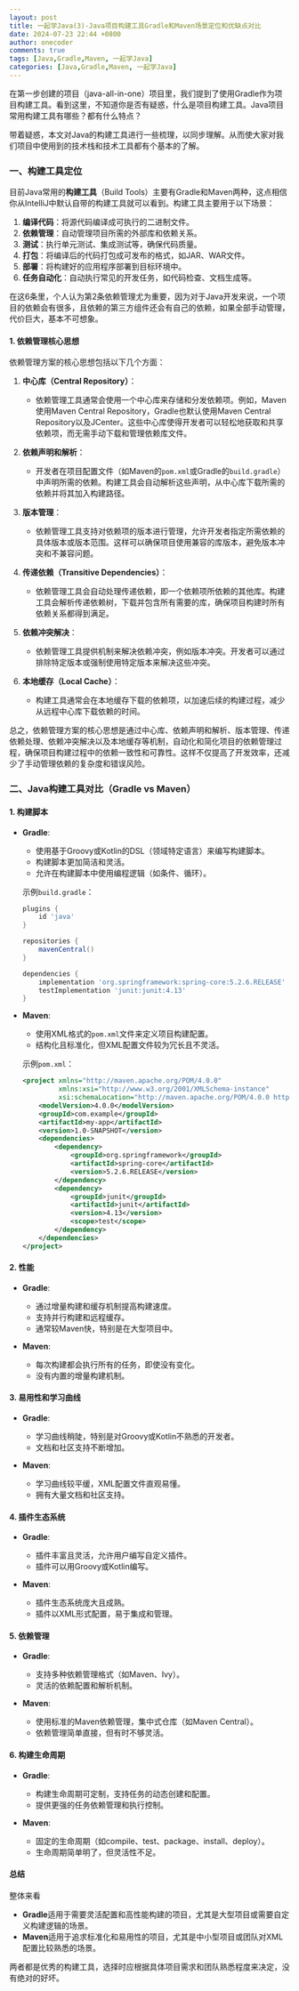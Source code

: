 ```yaml
---
layout: post
title: 一起学Java(3)-Java项目构建工具Gradle和Maven场景定位和优缺点对比
date: 2024-07-23 22:44 +0800
author: onecoder
comments: true
tags: [Java,Gradle,Maven, 一起学Java]
categories: [Java,Gradle,Maven, 一起学Java]
---
```

在第一步创建的项目（java-all-in-one）项目里，我们提到了使用Gradle作为项目构建工具。看到这里，不知道你是否有疑惑，什么是项目构建工具。Java项目常用构建工具有哪些？都有什么特点？

带着疑惑，本文对Java的构建工具进行一些梳理，以同步理解。从而使大家对我们项目中使用到的技术栈和技术工具都有个基本的了解。

<!--more-->

### 一、构建工具定位

目前Java常用的**构建工具**（Build Tools）主要有Gradle和Maven两种，这点相信你从IntelliJ中默认自带的构建工具就可以看到。构建工具主要用于以下场景：

1. **编译代码**：将源代码编译成可执行的二进制文件。
2. **依赖管理**：自动管理项目所需的外部库和依赖关系。
3. **测试**：执行单元测试、集成测试等，确保代码质量。
4. **打包**：将编译后的代码打包成可发布的格式，如JAR、WAR文件。
5. **部署**：将构建好的应用程序部署到目标环境中。
6. **任务自动化**：自动执行常见的开发任务，如代码检查、文档生成等。

在这6条里，个人认为第2条依赖管理尤为重要，因为对于Java开发来说，一个项目的依赖会有很多，且依赖的第三方组件还会有自己的依赖，如果全部手动管理，代价巨大，基本不可想象。

#### 1. 依赖管理核心思想

依赖管理方案的核心思想包括以下几个方面：

1. **中心库（Central Repository）**：
    - 依赖管理工具通常会使用一个中心库来存储和分发依赖项。例如，Maven使用Maven Central Repository，Gradle也默认使用Maven Central Repository以及JCenter。这些中心库使得开发者可以轻松地获取和共享依赖项，而无需手动下载和管理依赖库文件。

2. **依赖声明和解析**：
    - 开发者在项目配置文件（如Maven的`pom.xml`或Gradle的`build.gradle`）中声明所需的依赖。构建工具会自动解析这些声明，从中心库下载所需的依赖并将其加入构建路径。

3. **版本管理**：
    - 依赖管理工具支持对依赖项的版本进行管理，允许开发者指定所需依赖的具体版本或版本范围。这样可以确保项目使用兼容的库版本，避免版本冲突和不兼容问题。

4. **传递依赖（Transitive Dependencies）**：
    - 依赖管理工具会自动处理传递依赖，即一个依赖项所依赖的其他库。构建工具会解析传递依赖树，下载并包含所有需要的库，确保项目构建时所有依赖关系都得到满足。

5. **依赖冲突解决**：
    - 依赖管理工具提供机制来解决依赖冲突，例如版本冲突。开发者可以通过排除特定版本或强制使用特定版本来解决这些冲突。

6. **本地缓存（Local Cache）**：
    - 构建工具通常会在本地缓存下载的依赖项，以加速后续的构建过程，减少从远程中心库下载依赖的时间。

总之，依赖管理方案的核心思想是通过中心库、依赖声明和解析、版本管理、传递依赖处理、依赖冲突解决以及本地缓存等机制，自动化和简化项目的依赖管理过程，确保项目构建过程中的依赖一致性和可靠性。这样不仅提高了开发效率，还减少了手动管理依赖的复杂度和错误风险。

### 二、Java构建工具对比（Gradle vs Maven）

#### 1. 构建脚本

- **Gradle**:
  - 使用基于Groovy或Kotlin的DSL（领域特定语言）来编写构建脚本。
  - 构建脚本更加简洁和灵活。
  - 允许在构建脚本中使用编程逻辑（如条件、循环）。

  示例`build.gradle`：

  ```groovy
  plugins {
      id 'java'
  }

  repositories {
      mavenCentral()
  }

  dependencies {
      implementation 'org.springframework:spring-core:5.2.6.RELEASE'
      testImplementation 'junit:junit:4.13'
  }
  ```

- **Maven**:
  - 使用XML格式的`pom.xml`文件来定义项目构建配置。
  - 结构化且标准化，但XML配置文件较为冗长且不灵活。

  示例`pom.xml`：

  ```xml
  <project xmlns="http://maven.apache.org/POM/4.0.0"
           xmlns:xsi="http://www.w3.org/2001/XMLSchema-instance"
           xsi:schemaLocation="http://maven.apache.org/POM/4.0.0 http://maven.apache.org/xsd/maven-4.0.0.xsd">
      <modelVersion>4.0.0</modelVersion>
      <groupId>com.example</groupId>
      <artifactId>my-app</artifactId>
      <version>1.0-SNAPSHOT</version>
      <dependencies>
          <dependency>
              <groupId>org.springframework</groupId>
              <artifactId>spring-core</artifactId>
              <version>5.2.6.RELEASE</version>
          </dependency>
          <dependency>
              <groupId>junit</groupId>
              <artifactId>junit</artifactId>
              <version>4.13</version>
              <scope>test</scope>
          </dependency>
      </dependencies>
  </project>
  ```

#### 2. 性能

- **Gradle**:
  - 通过增量构建和缓存机制提高构建速度。
  - 支持并行构建和远程缓存。
  - 通常较Maven快，特别是在大型项目中。

- **Maven**:
  - 每次构建都会执行所有的任务，即使没有变化。
  - 没有内置的增量构建机制。

#### 3. 易用性和学习曲线

- **Gradle**:
  - 学习曲线稍陡，特别是对Groovy或Kotlin不熟悉的开发者。
  - 文档和社区支持不断增加。

- **Maven**:
  - 学习曲线较平缓，XML配置文件直观易懂。
  - 拥有大量文档和社区支持。

#### 4. 插件生态系统

- **Gradle**:
  - 插件丰富且灵活，允许用户编写自定义插件。
  - 插件可以用Groovy或Kotlin编写。

- **Maven**:
  - 插件生态系统庞大且成熟。
  - 插件以XML形式配置，易于集成和管理。

#### 5. 依赖管理

- **Gradle**:
  - 支持多种依赖管理格式（如Maven、Ivy）。
  - 灵活的依赖配置和解析机制。

- **Maven**:
  - 使用标准的Maven依赖管理，集中式仓库（如Maven Central）。
  - 依赖管理简单直接，但有时不够灵活。

#### 6. 构建生命周期

- **Gradle**:
  - 构建生命周期可定制，支持任务的动态创建和配置。
  - 提供更强的任务依赖管理和执行控制。

- **Maven**:
  - 固定的生命周期（如compile、test、package、install、deploy）。
  - 生命周期简单明了，但灵活性不足。

#### 总结

整体来看

- **Gradle**适用于需要灵活配置和高性能构建的项目，尤其是大型项目或需要自定义构建逻辑的场景。
- **Maven**适用于追求标准化和易用性的项目，尤其是中小型项目或团队对XML配置比较熟悉的场景。

两者都是优秀的构建工具，选择时应根据具体项目需求和团队熟悉程度来决定，没有绝对的好坏。